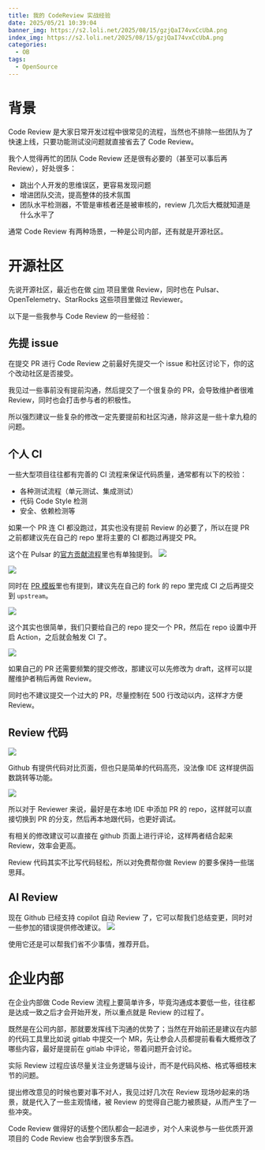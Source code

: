 ```yaml
---
title: 我的 CodeReview 实战经验
date: 2025/05/21 10:39:04
banner_img: https://s2.loli.net/2025/08/15/gzjQaI74vxCcUbA.png
index_img: https://s2.loli.net/2025/08/15/gzjQaI74vxCcUbA.png
categories:
  - OB
tags:
  - OpenSource
---
```

# 背景

Code Review 是大家日常开发过程中很常见的流程，当然也不排除一些团队为了快速上线，只要功能测试没问题就直接省去了 Code Review。

我个人觉得再忙的团队  Code Review 还是很有必要的（甚至可以事后再 Review），好处很多：
- 跳出个人开发的思维误区，更容易发现问题
- 增进团队交流，提高整体的技术氛围
- 团队水平检测器，不管是审核者还是被审核的，review 几次后大概就知道是什么水平了

通常 Code Review 有两种场景，一种是公司内部，还有就是开源社区。

<!--more-->

# 开源社区

先说开源社区，最近也在做 [cim](https://github.com/crossoverJie/cim/pull/170) 项目里做 Review，同时也在 Pulsar、OpenTelemetry、StarRocks 这些项目里做过 Reviewer。

以下是一些我参与 Code Review 的一些经验：


## 先提 issue
在提交 PR 进行 Code Review 之前最好先提交一个 issue 和社区讨论下，你的这个改动社区是否接受。

我见过一些事前没有提前沟通，然后提交了一个很复杂的 PR，会导致维护者很难 Review，同时也会打击参与者的积极性。

所以强烈建议一些复杂的修改一定先要提前和社区沟通，除非这是一些十拿九稳的问题。

## 个人 CI
一些大型项目往往都有完善的 CI 流程来保证代码质量，通常都有以下的校验：

- 各种测试流程（单元测试、集成测试）
- 代码 Code Style 检测
- 安全、依赖检测等
  
如果一个 PR 连 CI 都没跑过，其实也没有提前 Review 的必要了，所以在提 PR 之前都建议先在自己的 repo 里将主要的 CI 都跑过再提交 PR。

这个在 Pulsar 的[官方贡献流程](https://pulsar.apache.org/contribute/personal-ci/)里也有单独提到。
![](https://s2.loli.net/2025/05/26/kYQj1ecNCs3HbaB.png)

![](https://s2.loli.net/2025/05/26/eImx2GPq5AsbBap.png)


同时在 [PR 模板](https://github.com/apache/pulsar/blob/master/.github/PULL_REQUEST_TEMPLATE.md)里也有提到，建议先在自己的 fork 的 repo 里完成 CI 之后再提交到 `upstream`。

![](https://s2.loli.net/2025/05/29/3KhSawogqksm1I9.png)

这个其实也很简单，我们只要给自己的 repo 提交一个 PR，然后在 repo 设置中开启 Action，之后就会触发 CI 了。


![](https://s2.loli.net/2025/05/26/QqpCzHJnjGV2R8P.png)

如果自己的 PR 还需要频繁的提交修改，那建议可以先修改为  draft，这样可以提醒维护者稍后再做 Review。

同时也不建议提交一个过大的 PR，尽量控制在 500 行改动以内，这样才方便 Review。

## Review 代码

![](https://s2.loli.net/2025/05/29/RtXAc1KYJ5FhDfG.png)

Github 有提供代码对比页面，但也只是简单的代码高亮，没法像 IDE 这样提供函数跳转等功能。

![](https://s2.loli.net/2025/05/26/2kAVKWr45T7ZFRg.png)

所以对于 Reviewer 来说，最好是在本地 IDE 中添加 PR 的 repo，这样就可以直接切换到 PR 的分支，然后再本地跟代码，也更好调试。

有相关的修改建议可以直接在 github 页面上进行评论，这样两者结合起来 Review，效率会更高。

Review 代码其实不比写代码轻松，所以对免费帮你做 Review 的要多保持一些瑞思拜。

## AI Review

现在 Github 已经支持 copilot 自动 Review 了，它可以帮我们总结变更，同时对一些参加的错误提供修改建议。
![](https://s2.loli.net/2025/05/26/1jBs9oOcMQ4t3e5.png)


使用它还是可以帮我们省不少事情，推荐开启。
# 企业内部

在企业内部做 Code Review 流程上要简单许多，毕竟沟通成本要低一些，往往都是达成一致之后才会开始开发，所以重点就是 Review 的过程了。

既然是在公司内部，那就要发挥线下沟通的优势了；当然在开始前还是建议在内部的代码工具里比如说 gitlab 中提交一个 MR，先让参会人员都提前看看大概修改了哪些内容，最好是提前在 gitlab 中评论，带着问题开会讨论。

实际 Review 过程应该尽量关注业务逻辑与设计，而不是代码风格、格式等细枝末节的问题。

提出修改意见的时候也要对事不对人，我见过好几次在 Review 现场吵起来的场景，就是代入了一些主观情绪，被 Review 的觉得自己能力被质疑，从而产生了一些冲突。


Code Review 做得好的话整个团队都会一起进步，对个人来说参与一些优质开源项目的 Code Review 也会学到很多东西。




